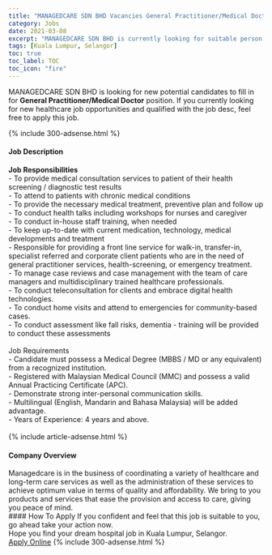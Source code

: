 ```yaml
---
title: "MANAGEDCARE SDN BHD Vacancies General Practitioner/Medical Doctor" 
category: Jobs 
date: 2021-03-08 
excerpt: "MANAGEDCARE SDN BHD is currently looking for suitable person to fill in the General Practitioner/Medical Doctor which positioned at Kuala Lumpur, Selangor" 
tags: [Kuala Lumpur, Selangor] 
toc: true 
toc_label: TOC 
toc_icon: "fire" 
--- 
```


<p>MANAGEDCARE SDN BHD is looking for new potential candidates to fill in for <b>General Practitioner/Medical Doctor</b> position. If you currently looking for new healthcare job opportunities and qualified with the job desc, feel free to apply this job.
</p>{% include 300-adsense.html %} 
<div><div><h4>Job Description</h4></div><div><div><span><div><div><div><strong>Job Responsibilities</strong></div><div>- To provide medical consultation services to patient of their health screening / diagnostic test results</div><div>- To attend to patients with chronic medical conditions<br>- To provide the necessary medical treatment, preventive plan and follow up</div><div>- To conduct health talks including workshops for nurses and caregiver<br>- To conduct in-house staff training, when needed<br>- To keep up-to-date with current medication, technology, medical developments and treatment<br>- Responsible for providing a front line service for walk-in, transfer-in, specialist referred and corporate client patients who are in the need of general practitioner services, health-screening, or emergency treatment.<br>- To manage case reviews and case management with the team of care managers and multidisciplinary trained healthcare professionals.<br>- To conduct teleconsultation for clients and embrace digital health technologies.<br>- To conduct home visits and attend to emergencies for community-based cases.<br>- To conduct assessment like fall risks, dementia - training will be provided to conduct these assessments</div><div><br>Job Requirements</div><div>- Candidate must possess a Medical Degree (MBBS / MD or any equivalent) from a recognized institution.<br>- Registered with Malaysian Medical Council (MMC) and possess a valid Annual Practicing Certificate (APC).<br>- Demonstrate strong inter-personal communication skills.<br>- Multilingual (English, Mandarin and Bahasa Malaysia) will be added advantage.<br>- Years of Experience: 4 years and above.<br>&#160;</div></div></div></span></div></div></div> 
{% include article-adsense.html %} 
<div><div><h4>Company Overview</h4></div><div><div><span><div><div>
	Managedcare is in the business of coordinating a variety of healthcare and long-term care services as well as the administration of these services to achieve optimum value in terms of quality and affordability. We bring to you products and services that ease the provision and access to care, giving you peace of mind.</div></div></span></div></div></div> 
#### How To Apply 
If you confident and feel that this job is suitable to you, go ahead take your action now. <br/> 
Hope you find your dream hospital job in Kuala Lumpur, Selangor. <br/> 
<a href="https://www.jobstreet.com.my/en/job/general-practitioner-medical-doctor-4499576?jobId=jobstreet-my-job-4499576" class="btn btn--warning" target="_blank" rel="nofollow noopenner">Apply Online</a> 
{% include 300-adsense.html %} 